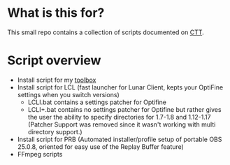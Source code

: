 # What is this for?
This small repo contains a collection of scripts documented on [CTT](https://dsc.gg/CTT). 
# Script overview
- Install script for my [toolbox](https://github.com/couleurm/couleurstoolbox)
- Install script for LCL (fast launcher for Lunar Client, kepts your OptiFine settings when you switch versions)
  * LCLI.bat contains a settings patcher for Optifine
  * LCLI+.bat contains no settings patcher for Optifine but rather gives the user the ability to specify directories for 1.7-1.8 and 1.12-1.17  
  (Patcher Support was removed since it wasn't working with multi directory support.)
- Install script for PRB (Automated installer/profile setup of portable OBS 25.0.8, oriented for easy use of the Replay Buffer feature)
- FFmpeg scripts
